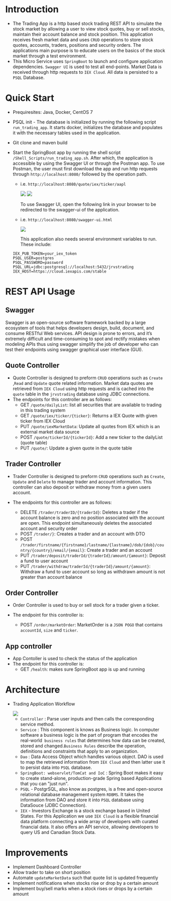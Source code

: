 # Introduction

- The Trading App is a http based stock trading REST API to simulate the stock market by allowing a user to view stock quotes, buy or sell stocks, maintain their account balance and stock position. This application receives fresh market data and uses `CRUD` operations to store stock quotes, accounts, traders, positions and security orders. The applications main purpose is to educate users on the basics of the stock market through a test environment. 
- This Micro Service uses `SpringBoot` to launch and configure application dependencies. `Swagger UI` is used to test all end-points. Market Data is received through http requests to `IEX Cloud`.  All data is persisted to a `PSQL` Database.

# Quick Start

- Prequiresites: Java, Docker, CentOS 7

- PSQL init - The database is initialized by running the following script `run_trading_app`. It starts docker, initializes the database and populates it with the necessary tables used in the application.

- Git clone and maven build

- Start the SpringBoot app by running the shell script `/Shell_Scripts/run_trading_app.sh`. After which, the application is accessible by using the Swagger UI or through the Postman app. To use Postman, the user must first download the app and run http requests through `http://localhost:8080/` followed by the operation path.

  - i.e. `http://localhost:8080/quote/iex/ticker/aapl` 

    <img src="assets/postman_ex2.PNG" >

    <img src="assets/postman_ex.PNG" >

    To use Swagger UI, open the following link in your browser to be redirected to the swagger-ui of the application. 

  - i.e. `http://localhost:8080/swagger-ui.html`

    <img src="assets/swagger_ex.PNG" >

    This application also needs several environment variables to run. These include:

  ```
  IEX_PUB_TOKEN=your_iex_token
  PSQL_USER=postgres
  PSQL_PASSWORD=password
  PSQL_URL=jdbc:postgresql://localhost:5432/jrvstrading
  IEX_HOST=https://cloud.iexapis.com/stable
  ```



# REST API Usage

## Swagger

Swagger is an open-source software framework backed by a large ecosystem of tools that helps developers design, build, document, and consume RESTful Web services. API design is prone to errors, and it’s extremely difficult and time-consuming to spot and rectify mistakes when modeling APIs thus using swagger simplify the job of developer who can test their endpoints using swagger graphical user interface (GUI).

## Quote Controller

- Quote Controller is designed to preform `CRUD` operations such as `Create` ,`Read` and `Update` quote related information.  Market data quotes are retrieved from `IEX Cloud` using http requests and is cached into the `quote` table in the `jrvstrading` database using JDBC connections.
- The endpoints for this controller are as follows:
  - GET `/quote/dailyList`: list all securities that are available to trading in this trading system
  - GET `/quote/iex/ticker/{ticker}`: Returns a IEX Quote with given ticker from IEX Cloud
  - PUT `/quote/iexMarketData`: Update all quotes from IEX which is an external market data source
  - POST `/quote/tickerId/{tickerId}`: Add a new ticker to the dailyList (quote table)
  - PUT `/quote/`: Update a given quote in the quote table

## Trader Controller

- Trader Controller is designed to preform `CRUD` operations such as `Create`, `Update` and `Delete` to manage trader and account information. This controller can also deposit or withdraw money from a given users account. 

- The endpoints for this controller are as follows:

  - DELETE `/trader/traderID/{traderId}`: Deletes a trader if the account balance is zero and no position associated with the account are open. This endpoint simultaneously deletes the associated account and security order
  - POST `/trader/}`: Creates a trader and an account with DTO
  - POST `/trader/firstname/{firstname}/lastname/{lastname}/dob/{dob}/country/{country}/email/{email}`: Create a trader and an account
  - PUT `/trader/deposit/traderId/{traderId}/amount/{amount}`: Deposit a fund to user account
  - PUT `/trader/withdraw/traderId/{traderId}/amount/{amount}`: Withdraw a fund to user account so long as withdrawn amount is not greater than account balance

  

## Order Controller

- Order Controller is used to buy or sell stock for a trader given a ticker.

- The endpoint for this controller is:

  - POST `/order/marketOrder`: MarketOrder is a `JSON POGO` that contains `accountId`, `size` and `ticker`.

  

## App controller

- App Contoller is used to check the status of the application
- The endpoint for this controller is:
  - GET `/health`: makes sure SpringBoot app is up and running



# Architecture

- Trading Application Workflow

  <img src="assets/trading-app-architecture.jpg" >


  - `Controller` : Parse user inputs and then calls the corresponding service method.
  - `Service` : This component is knows as Business logic. In computer software a business logic is the part of program that encodes the real-world` business rules` that determines how data can be created, stored and changed.`Business Rules` describe the operation, definitions and constraints that apply to an organization.
  - `Dao` : Data Access Object which handles various object. DAO is used to map the retrieved information from `IEX Cloud` and then latter use it to persist data into `PSQL` database.
  - `SpringBoot: webservlet/TomCat and IoC` : Spring Boot makes it easy to create stand-alone, production-grade Spring based Applications that you can "just run".
  - `PSQL` - PostgrSQL, also know as postgres, is a free and open-source relational database management system `RDBMS`. It takes the information from DAO and store it into `PSQL` database using DataSouce (JDBC Connection).
  - `IEX` - Investors Exchange is a stock exchange based in United States. For this Application we use `IEX Cloud` is a flexible financial data platform connecting a wide array of developers with curated financial data. It also offers an API service, allowing developers to query US and Canadian Stock Data.

# Improvements

- Implement Dashboard Controller
- Allow trader to take on short position
- Automate `updateMarketData` such that quote list is updated frequently
- Implement notifications when stocks rise or drop by a certain amount
- Implement buy/sell marks when a stock rises or drops by a certain amount
